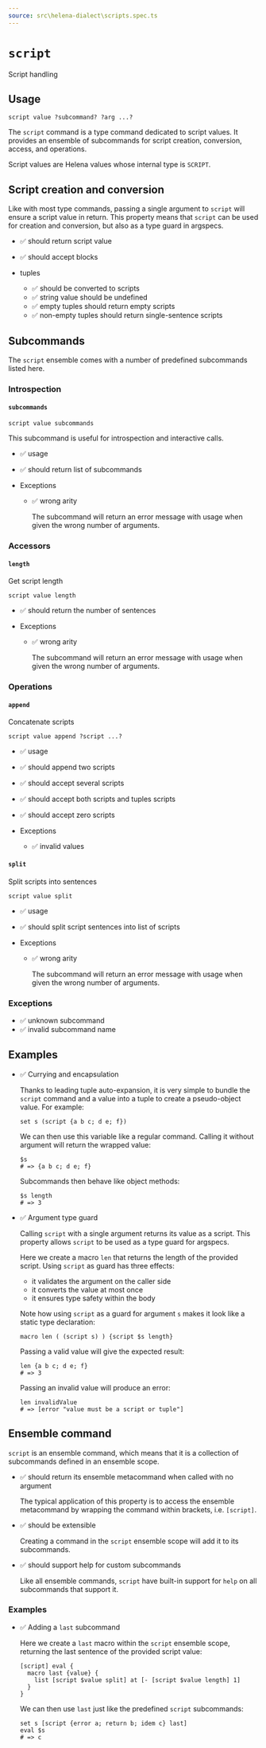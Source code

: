 ```yaml
---
source: src\helena-dialect\scripts.spec.ts
---
```

# <a id="script"></a>`script`

Script handling

## Usage

```lna
script value ?subcommand? ?arg ...?
```

The `script` command is a type command dedicated to script values. It
provides an ensemble of subcommands for script creation, conversion,
access, and operations.

Script values are Helena values whose internal type is `SCRIPT`.


## <a id="script-script-creation-and-conversion"></a>Script creation and conversion

Like with most type commands, passing a single argument to `script` will
ensure a script value in return. This property means that `script` can be
used for creation and conversion, but also as a type guard in argspecs.

- ✅ should return script value
- ✅ should accept blocks

- tuples

  - ✅ should be converted to scripts
  - ✅ string value should be undefined
  - ✅ empty tuples should return empty scripts
  - ✅ non-empty tuples should return single-sentence scripts

## <a id="script-subcommands"></a>Subcommands

The `script` ensemble comes with a number of predefined subcommands
listed here.


### <a id="script-subcommands-introspection"></a>Introspection


#### <a id="script-subcommands-introspection-subcommands"></a>`subcommands`

```lna
script value subcommands
```

This subcommand is useful for introspection and interactive
calls.

- ✅ usage
- ✅ should return list of subcommands

- Exceptions

  - ✅ wrong arity

    The subcommand will return an error message with usage when
    given the wrong number of arguments.


### <a id="script-subcommands-accessors"></a>Accessors


#### <a id="script-subcommands-accessors-length"></a>`length`

Get script length

```lna
script value length
```

- ✅ should return the number of sentences

- Exceptions

  - ✅ wrong arity

    The subcommand will return an error message with usage when
    given the wrong number of arguments.


### <a id="script-subcommands-operations"></a>Operations


#### <a id="script-subcommands-operations-append"></a>`append`

Concatenate scripts

```lna
script value append ?script ...?
```

- ✅ usage
- ✅ should append two scripts
- ✅ should accept several scripts
- ✅ should accept both scripts and tuples scripts
- ✅ should accept zero scripts

- Exceptions

  - ✅ invalid values

#### <a id="script-subcommands-operations-split"></a>`split`

Split scripts into sentences

```lna
script value split
```

- ✅ usage
- ✅ should split script sentences into list of scripts

- Exceptions

  - ✅ wrong arity

    The subcommand will return an error message with usage when
    given the wrong number of arguments.


### <a id="script-subcommands-exceptions"></a>Exceptions

- ✅ unknown subcommand
- ✅ invalid subcommand name

## <a id="script-examples"></a>Examples

- ✅ Currying and encapsulation

  Thanks to leading tuple auto-expansion, it is very simple to
  bundle the `script` command and a value into a tuple to create a
  pseudo-object value. For example:

  ```lna
  set s (script {a b c; d e; f})
  ```

  We can then use this variable like a regular command. Calling it
  without argument will return the wrapped value:

  ```lna
  $s
  # => {a b c; d e; f}
  ```

  Subcommands then behave like object methods:

  ```lna
  $s length
  # => 3
  ```

- ✅ Argument type guard

  Calling `script` with a single argument returns its value as a
  script. This property allows `script` to be used as a type guard
  for argspecs.
  
  Here we create a macro `len` that returns the length of the
  provided script. Using `script` as guard has three effects:
  
  - it validates the argument on the caller side
  - it converts the value at most once
  - it ensures type safety within the body
  
  Note how using `script` as a guard for argument `s` makes it look
  like a static type declaration:

  ```lna
  macro len ( (script s) ) {script $s length}
  ```

  Passing a valid value will give the expected result:

  ```lna
  len {a b c; d e; f}
  # => 3
  ```

  Passing an invalid value will produce an error:

  ```lna
  len invalidValue
  # => [error "value must be a script or tuple"]
  ```


## <a id="script-ensemble-command"></a>Ensemble command

`script` is an ensemble command, which means that it is a collection
of subcommands defined in an ensemble scope.

- ✅ should return its ensemble metacommand when called with no argument

  The typical application of this property is to access the ensemble
  metacommand by wrapping the command within brackets, i.e. `[script]`.

- ✅ should be extensible

  Creating a command in the `script` ensemble scope will add it to its
  subcommands.

- ✅ should support help for custom subcommands

  Like all ensemble commands, `script` have built-in support for `help`
  on all subcommands that support it.


### <a id="script-ensemble-command-examples"></a>Examples

- ✅ Adding a `last` subcommand

  Here we create a `last` macro within the `script` ensemble scope,
  returning the last sentence of the provided script value:

  ```lna
  [script] eval {
    macro last {value} {
      list [script $value split] at [- [script $value length] 1]
    }
  }
  ```

  We can then use `last` just like the predefined `script`
  subcommands:

  ```lna
  set s [script {error a; return b; idem c} last]
  eval $s
  # => c
  ```


